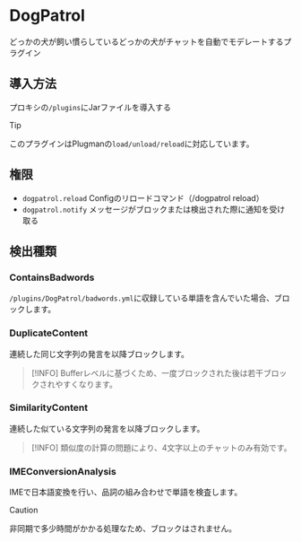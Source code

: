 # DogPatrol
どっかの犬が飼い慣らしているどっかの犬がチャットを自動でモデレートするプラグイン
## 導入方法
プロキシの`/plugins`にJarファイルを導入する
> [!TIP]
> このプラグインはPlugmanの`load/unload/reload`に対応しています。
## 権限
* `dogpatrol.reload` Configのリロードコマンド（/dogpatrol reload）
* `dogpatrol.notify` メッセージがブロックまたは検出された際に通知を受け取る
## 検出種類
### ContainsBadwords
`/plugins/DogPatrol/badwords.yml`に収録している単語を含んでいた場合、ブロックします。
### DuplicateContent
連続した同じ文字列の発言を以降ブロックします。
> [!INFO]
> Bufferレベルに基づくため、一度ブロックされた後は若干ブロックされやすくなります。
### SimilarityContent
連続した似ている文字列の発言を以降ブロックします。
> [!INFO]
> 類似度の計算の問題により、4文字以上のチャットのみ有効です。
### IMEConversionAnalysis
IMEで日本語変換を行い、品詞の組み合わせで単語を検査します。
> [!CAUTION]
> 非同期で多少時間がかかる処理なため、ブロックはされません。